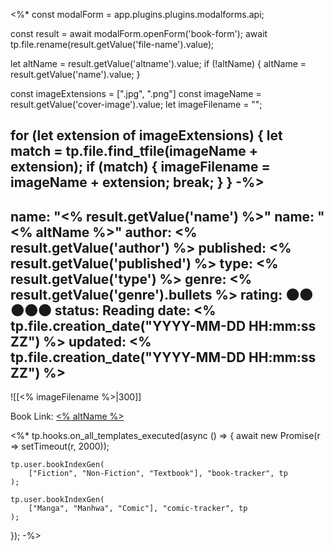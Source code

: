 <%*
const modalForm = app.plugins.plugins.modalforms.api;

const result = await modalForm.openForm('book-form');
await tp.file.rename(result.getValue('file-name').value);

let altName = result.getValue('altname').value;
if (!altName) {
	altName = result.getValue('name').value;
}

const imageExtensions = [".jpg", ".png"]
const imageName = result.getValue('cover-image').value;
let imageFilename = "";

for (let extension of imageExtensions) {
	let match = tp.file.find_tfile(imageName + extension);
	if (match) {
		imageFilename = imageName + extension;
		break;
	}
}
-%>
---
name: "<% result.getValue('name') %>"
name: "<% altName %>"
author: <% result.getValue('author') %>
published: <% result.getValue('published') %>
type: <% result.getValue('type') %>
genre: 
<% result.getValue('genre').bullets %>
rating: 🌑🌑🌑🌑🌑
status: Reading
date: <% tp.file.creation_date("YYYY-MM-DD HH:mm:ss ZZ") %>
updated: <% tp.file.creation_date("YYYY-MM-DD HH:mm:ss ZZ") %>
---

![[<% imageFilename %>|300]]

Book Link: [<% altName %>](<% result.getValue('book-url') %>)

<%*
tp.hooks.on_all_templates_executed(async () => {
	await new Promise(r => setTimeout(r, 2000));
	
	tp.user.bookIndexGen(
		["Fiction", "Non-Fiction", "Textbook"], "book-tracker", tp
	);
	
	tp.user.bookIndexGen(
		["Manga", "Manhwa", "Comic"], "comic-tracker", tp
	);
});
-%>